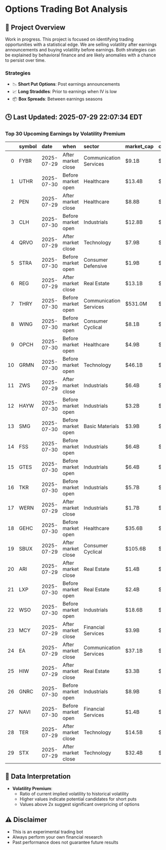 # Options Trading Bot Analysis

## 🚀 Project Overview
Work in progress. This project is focused on identifying trading opportunities with a statistical edge.
We are selling volatility after earnings announcements and buying volatility before earnings.
Both strategies can be explained by behavioral finance and are likely anomalies with a chance to persist over time.

### Strategies
- 📉 **Short Put Options**: Post earnings announcements
- 📈 **Long Straddles**: Prior to earnings when IV is low
- 📦 **Box Spreads**: Between earnings seasons

## 🕒 Last Updated: 2025-07-29 22:07:34 EDT

### Top 30 Upcoming Earnings by Volatility Premium

|    | symbol   | date       | when               | sector                 | market_cap   | close   | hv_current   | iv_current   | vol_premium   |
|---:|:---------|:-----------|:-------------------|:-----------------------|:-------------|:--------|:-------------|:-------------|:--------------|
|  0 | FYBR     | 2025-07-29 | After market close | Communication Services | $9.1B        | $36.60  | 3.40%        | 12.92%       | 3.80x         |
|  1 | UTHR     | 2025-07-30 | Before market open | Healthcare             | $13.4B       | $298.14 | 21.19%       | 57.63%       | 2.72x         |
|  2 | PEN      | 2025-07-29 | After market close | Healthcare             | $8.8B        | $230.17 | 18.07%       | 46.51%       | 2.57x         |
|  3 | CLH      | 2025-07-30 | Before market open | Industrials            | $12.8B       | $234.08 | 14.08%       | 34.91%       | 2.48x         |
|  4 | QRVO     | 2025-07-29 | After market close | Technology             | $7.9B        | $84.32  | 22.04%       | 49.54%       | 2.25x         |
|  5 | STRA     | 2025-07-30 | Before market open | Consumer Defensive     | $1.9B        | $78.90  | 18.67%       | 39.25%       | 2.10x         |
|  6 | REG      | 2025-07-29 | After market close | Real Estate            | $13.1B       | $70.04  | 16.54%       | 33.74%       | 2.04x         |
|  7 | THRY     | 2025-07-30 | Before market open | Communication Services | $531.0M      | $12.21  | 38.58%       | 75.13%       | 1.95x         |
|  8 | WING     | 2025-07-30 | Before market open | Consumer Cyclical      | $8.1B        | $289.44 | 33.03%       | 63.12%       | 1.91x         |
|  9 | OPCH     | 2025-07-30 | Before market open | Healthcare             | $4.9B        | $29.77  | 23.49%       | 44.63%       | 1.90x         |
| 10 | GRMN     | 2025-07-30 | Before market open | Technology             | $46.1B       | $236.36 | 20.99%       | 39.72%       | 1.89x         |
| 11 | ZWS      | 2025-07-29 | After market close | Industrials            | $6.4B        | $38.42  | 19.83%       | 35.56%       | 1.79x         |
| 12 | HAYW     | 2025-07-30 | Before market open | Industrials            | $3.2B        | $14.97  | 27.84%       | 49.86%       | 1.79x         |
| 13 | SMG      | 2025-07-30 | Before market open | Basic Materials        | $3.9B        | $69.16  | 27.32%       | 48.42%       | 1.77x         |
| 14 | FSS      | 2025-07-30 | Before market open | Industrials            | $6.4B        | $107.72 | 20.31%       | 35.81%       | 1.76x         |
| 15 | GTES     | 2025-07-30 | Before market open | Industrials            | $6.4B        | $25.26  | 21.13%       | 37.22%       | 1.76x         |
| 16 | TKR      | 2025-07-30 | Before market open | Industrials            | $5.7B        | $81.69  | 23.79%       | 40.80%       | 1.72x         |
| 17 | WERN     | 2025-07-29 | After market close | Industrials            | $1.7B        | $28.61  | 30.15%       | 51.50%       | 1.71x         |
| 18 | GEHC     | 2025-07-30 | Before market open | Healthcare             | $35.6B       | $77.74  | 22.34%       | 37.92%       | 1.70x         |
| 19 | SBUX     | 2025-07-29 | After market close | Consumer Cyclical      | $105.6B      | $93.67  | 22.80%       | 38.62%       | 1.69x         |
| 20 | ARI      | 2025-07-29 | After market close | Real Estate            | $1.4B        | $9.76   | 14.17%       | 23.81%       | 1.68x         |
| 21 | LXP      | 2025-07-30 | Before market open | Real Estate            | $2.4B        | $7.93   | 21.55%       | 35.46%       | 1.65x         |
| 22 | WSO      | 2025-07-30 | Before market open | Industrials            | $18.6B       | $479.86 | 22.06%       | 35.98%       | 1.63x         |
| 23 | MCY      | 2025-07-29 | After market close | Financial Services     | $3.9B        | $69.92  | 25.70%       | 41.91%       | 1.63x         |
| 24 | EA       | 2025-07-29 | After market close | Communication Services | $37.1B       | $151.99 | 19.14%       | 30.98%       | 1.62x         |
| 25 | HIW      | 2025-07-29 | After market close | Real Estate            | $3.3B        | $29.73  | 17.65%       | 28.52%       | 1.62x         |
| 26 | GNRC     | 2025-07-30 | Before market open | Industrials            | $8.9B        | $155.46 | 28.10%       | 45.03%       | 1.60x         |
| 27 | NAVI     | 2025-07-30 | Before market open | Financial Services     | $1.4B        | $14.06  | 34.94%       | 55.19%       | 1.58x         |
| 28 | TER      | 2025-07-29 | After market close | Technology             | $14.5B       | $91.14  | 34.95%       | 55.20%       | 1.58x         |
| 29 | STX      | 2025-07-29 | After market close | Technology             | $32.4B       | $150.46 | 27.55%       | 43.16%       | 1.57x         |

## 📝 Data Interpretation

- **Volatility Premium**: 
  - Ratio of current implied volatility to historical volatility
  - Higher values indicate potential candidates for short puts
  - Values above 2x suggest significant overpricing of options

## ⚠️ Disclaimer
- This is an experimental trading bot
- Always perform your own financial research
- Past performance does not guarantee future results
